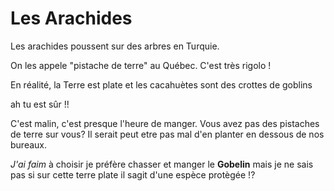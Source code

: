 ﻿# Les Arachides

Les arachides poussent sur des arbres en Turquie.



On les appele "pistache de terre" au Québec. C'est très rigolo !



En réalité, la Terre est plate et les cacahuètes sont des crottes de goblins

ah tu est sûr !!

C'est malin, c'est presque l'heure de manger. Vous avez pas des pistaches de terre sur vous?
Il serait peut etre pas mal d'en planter en dessous de nos bureaux.

*J'ai faim* à choisir je préfère chasser et manger le **Gobelin** mais je ne sais pas si sur cette
terre plate il sagit d'une espèce protègée !?